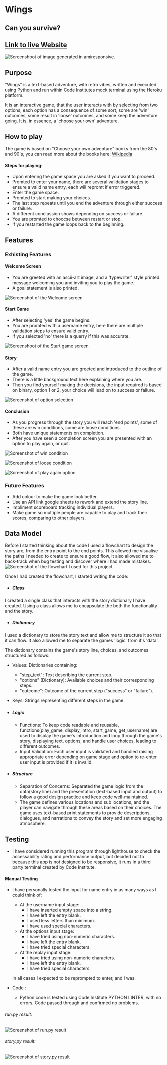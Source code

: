 # Wings
## Can you survive?

[Link to live Website](https://wings-text-based-game-866d46ea2c76.herokuapp.com/)
---

![Screenshoot of image generated in amiresponsive.](assets/images/readme/responsive.png)

## Purpose

"Wings" is a text-based adventure, with retro vibes, written and executed using Python and run within Code 
Institutes mock terminal using the Heroku platform.

It is an interactive game, that the user interacts with by selecting from two options, each option has a consequence
of some sort, some are 'win' outcomes, some result in 'loose' outcomes, and some keep the adventure going.  It is,
in essence, a 'choose your own' adventure.

## How to play

The game is based on "Choose your own adventure" books from the 80's and 90's, you can read more about
the books here: [Wikipedia](https://en.wikipedia.org/wiki/Choose_Your_Own_Adventure)

#### Steps for playing:
* Upon entering the game space you are asked if you want to proceed.
* Promted to enter your name, there are several validation stages to ensure a valid name entry, each will repromt if error triggered.
* Enter the game space.
* Promted to start making your choices.
* The last step repeats until you end the adventure through either success or failure.
* A different conclussion shows depending on success or failure.
* You are promted to choocse between restart or stop.
* If you restarted the game loops back to the beginning.

## Features

### Exhisting Features

#### Welcome Screen

* You are greeted with an ascii-art image, and a 'typewriter' style printed message welcoming you and inviting you to play the game.
* A goal statement is also printed.

![Screenshot of the Welcome screen](assets/images/readme/start-screen.png)
<br>

#### Start Game

* After selecting 'yes' the game begins.
* You are promted with a username entry, here there are multiple validation steps to ensure valid entry.
* If you selected 'no' there is a querry if this was accurate.

![Screenshoot of the Start game screen](assets/images/readme/welcome-screen.png)
<br>

#### Story

* After a valid name entry you are greeted and introduced to the outline of the game.
* There is a little background text here explaining where you are.
* Then you find yourself making the decisions, the input required is based on binary, option 1 or 2, your choice will 
lead on to success or failure.

![Screenshot of option selection](assets/images/readme/options-menu.png)
<br>

#### Conclusion

* As you progress through the story you will reach 'end points', some of these are win conditions, some are loose conditions.
* Both have unique statements on completion.
* After you have seen a completion screen you are presented with an option to play again, or quit.

![Screenshot of win condition](assets/images/readme/success.png)
<br>

![Screenshot of loose condition](assets/images/readme/failure.png)
<br>

![Screenshot of play again option](assets/images/readme/conclusion.png)
<br>

### Future Features

* Add colour to make the game look better.
* Use an API link google sheets to rework and extend the story line.
* Impliment scoreboard tracking individual players.
* Make game so multiple people are capable to play and track their scores, comparing to other players.

## Data Model

Before I started thinking about the code I used a flowchart to design the story arc, from the entry point to the end points.  This
allowed me visualise the paths I needed to create to ensure a good flow, it also allowed me to back-track when bug testing and discover
where I had made mistakes.
![Screenshot of the flowchart I used for this project](assets/images/readme/flowchart.png)
<br>

Once I had created the flowchart, I started writing the code:

* ##### Class
I created a single class that interacts with the story dictionary I have created.  Using a class allows me to encapsulate the both
the functionality and the story.

* ##### Dictionary
I used a dictionary to store the story text and allow me to structure it so that it can flow.  It also allowed me to separate the games
'logic' from it's 'data'.

The dictionary contains the game's story line, choices, and outcomes structured as follows:

* Values: Dictionaries containing:
    - "step_text": Text describing the current step.
    - "options" (Dictionary): Available choices and their corresponding steps.
    - "outcome": Outcome of the current step ("success" or "failure").
* Keys: Strings representing different steps in the game.

* ##### Logic
    - Functions: To keep code readable and reusable, functions(play_game, display_intro, start_game, get_username) are used to display the game's introduction and loop through the game's story, displaying text, options, and handle user choices, leading to different outcomes.
    - Input Validation: Each user input is validated and handled raising appropriate error depending on game stage and option to re-enter user input is provided if it is invalid.

* ##### Structure
    - Separation of Concerns: Separated the game logic from the data(story line) and the presentation (text-based input and output) to follow a good design practice and keep code well-maintained.
    - The game defines various locations and sub locations, and the player can navigate through these
areas based on their choices. The game uses text-based print statements to provide descriptions, dialogues, and narrations to convey the story and set more engaging atmosphere.

## Testing

* I have considered running this program through lighthouse to check the accessability rating and performance output, but decided not to
because this app is not designed to be responsive, it runs in a third party terminal created by Code Institute.

#### Manual Testing

* I have personally tested the input for name entry in as many ways as I could think of:
    - At the username input stage:
        - I have inserted empty space into a string.
        - I have left the entry blank.
        - I used less letters than minimum.
        - I have used special characters.
    - At the options input stage:
        - I have tried using non-numeric characters.
        - I have left the entry blank.
        - I have tried special characters.
    - At the replay input stage:
        - I have tried using non-numeric characters.
        - I have left the entry blank.
        - I have tried special characters.

    In all cases I expected to be reprompted to enter, and I was.

* Code :
    - Python code is tested using Code Institute PYTHON LINTER, with no errors. Code passed through and confirmed no problems.

######    run.py result:
![Screenshot of run.py result](assets/images/readme/run-debug.png)
<br>

######    story.py result:
![Screenshot of story.py result](assets/images/readme/story-debug.png)
<br>
